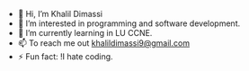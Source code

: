 - 👋 Hi, I’m Khalil Dimassi
- 👀 I’m interested in programming and software development.
- 🌱 I’m currently learning in LU CCNE.
- 📫 To reach me out khalildimassi9@gmail.com
- ⚡ Fun fact: !I hate coding.

